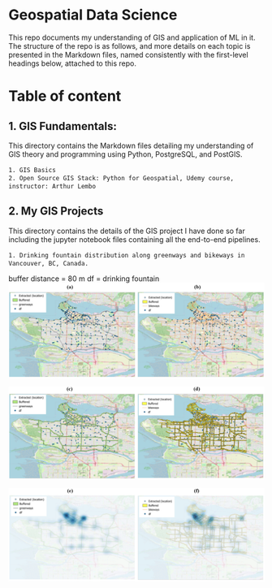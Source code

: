 # Geospatial Data Science

This repo documents my understanding of GIS and application of ML in it. The structure of the repo is as follows, and more details on each topic is presented in the Markdown files, named consistently with the first-level headings below, attached to this repo.



# Table of content

## 1. GIS Fundamentals:
This directory contains the Markdown files detailing my understanding of GIS theory and programming using Python, PostgreSQL, and PostGIS. 

    1. GIS Basics
    2. Open Source GIS Stack: Python for Geospatial, Udemy course, instructor: Arthur Lembo
    
## 2. My GIS Projects
This directory contains the details of the GIS project I have done so far including the jupyter notebook files containing all the end-to-end pipelines.

    1. Drinking fountain distribution along greenways and bikeways in Vancouver, BC, Canada. 


buffer distance = 80 m
df = drinking fountain
![](https://github.com/DanialArab/images/blob/main/GIS/1.PNG)

![](https://github.com/DanialArab/images/blob/main/GIS/2.PNG)

![](https://github.com/DanialArab/images/blob/main/GIS/3.PNG)
